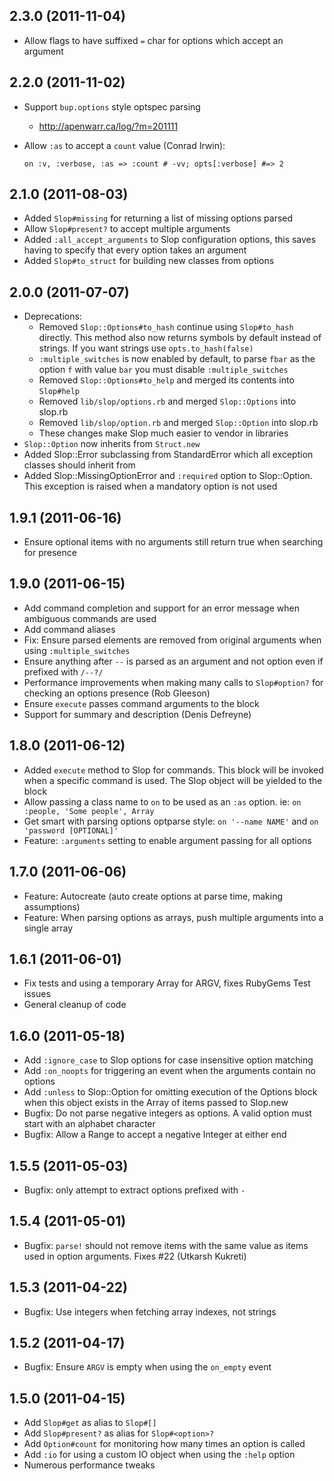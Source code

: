 2.3.0 (2011-11-04)
------------------

* Allow flags to have suffixed `=` char for options which accept an argument

2.2.0 (2011-11-02)
------------------

* Support `bup.options` style optspec parsing
    * http://apenwarr.ca/log/?m=201111

* Allow `:as` to accept a `count` value (Conrad Irwin):

    `on :v, :verbose, :as => :count # -vv; opts[:verbose] #=> 2`

2.1.0 (2011-08-03)
------------------

* Added `Slop#missing` for returning a list of missing options parsed
* Allow `Slop#present?` to accept multiple arguments
* Added `:all_accept_arguments` to Slop configuration options, this saves
  having to specify that every option takes an argument
* Added `Slop#to_struct` for building new classes from options

2.0.0 (2011-07-07)
------------------

* Deprecations:
  * Removed `Slop::Options#to_hash` continue using `Slop#to_hash` directly.
    This method also now returns symbols by default instead of strings. If
    you want strings use `opts.to_hash(false)`
  * `:multiple_switches` is now enabled by default, to parse `fbar` as the
    option `f` with value `bar` you must disable `:multiple_switches`
  * Removed `Slop::Options#to_help` and merged its contents into `Slop#help`
  * Removed `lib/slop/options.rb` and merged `Slop::Options` into slop.rb
  * Removed `lib/slop/option.rb` and merged `Slop::Option` into slop.rb
  * These changes make Slop much easier to vendor in libraries
* `Slop::Option` now inherits from `Struct.new`
* Added Slop::Error subclassing from StandardError which all exception
  classes should inherit from
* Added Slop::MissingOptionError and `:required` option to Slop::Option.
  This exception is raised when a mandatory option is not used

1.9.1 (2011-06-16)
------------------

* Ensure optional items with no arguments still return true when searching
  for presence

1.9.0 (2011-06-15)
------------------

* Add command completion and support for an error message when ambiguous
  commands are used
* Add command aliases
* Fix: Ensure parsed elements are removed from original arguments when using
  `:multiple_switches`
* Ensure anything after `--` is parsed as an argument and not option even
  if prefixed with `/--?/`
* Performance improvements when making many calls to `Slop#option?` for
  checking an options presence (Rob Gleeson)
* Ensure `execute` passes command arguments to the block
* Support for summary and description (Denis Defreyne)

1.8.0 (2011-06-12)
------------------

* Added `execute` method to Slop for commands. This block will be invoked
  when a specific command is used. The Slop object will be yielded to the
  block
* Allow passing a class name to `on` to be used as an `:as` option. ie:
  `on :people, 'Some people', Array`
* Get smart with parsing options optparse style: `on '--name NAME'` and
  `on 'password [OPTIONAL]'`
* Feature: `:arguments` setting to enable argument passing for all options

1.7.0 (2011-06-06)
------------------

* Feature: Autocreate (auto create options at parse time, making assumptions)
* Feature: When parsing options as arrays, push multiple arguments into a
  single array

1.6.1 (2011-06-01)
------------------

* Fix tests and using a temporary Array for ARGV, fixes RubyGems Test issues
* General cleanup of code

1.6.0 (2011-05-18)
------------------

* Add `:ignore_case` to Slop options for case insensitive option matching
* Add `:on_noopts` for triggering an event when the arguments contain no
  options
* Add `:unless` to Slop::Option for omitting execution of the Options block
  when this object exists in the Array of items passed to Slop.new
* Bugfix: Do not parse negative integers as options. A valid option must
  start with an alphabet character
* Bugfix: Allow a Range to accept a negative Integer at either end

1.5.5 (2011-05-03)
------------------

* Bugfix: only attempt to extract options prefixed with `-`

1.5.4 (2011-05-01)
------------------

* Bugfix: `parse!` should not remove items with the same value as items used
  in option arguments. Fixes #22 (Utkarsh Kukreti)

1.5.3 (2011-04-22)
------------------

* Bugfix: Use integers when fetching array indexes, not strings

1.5.2 (2011-04-17)
------------------

* Bugfix: Ensure `ARGV` is empty when using the `on_empty` event

1.5.0 (2011-04-15)
------------------

* Add `Slop#get` as alias to `Slop#[]`
* Add `Slop#present?` as alias for `Slop#<option>?`
* Add `Option#count` for monitoring how many times an option is called
* Add `:io` for using a custom IO object when using the `:help` option
* Numerous performance tweaks
